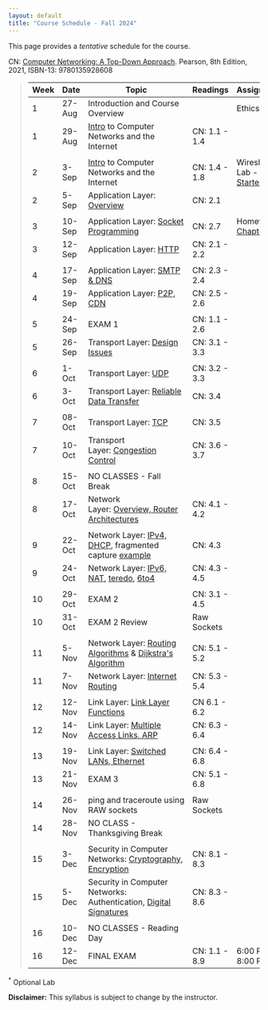 ```yaml
---
layout: default
title: "Course Schedule - Fall 2024"
---
```


This page provides a *tentative* schedule for the course.

CN: [Computer Networking: A Top-Down Approach](https://www.pearson.com/us/higher-education/program/Kurose-Pearson-e-Text-Computer-Networking-Access-Card-8th-Edition/PGM2877610.html). Pearson, 8th Edition, 2021, ISBN-13: 9780135928608

>| Week | Date | Topic | Readings | Assignments |
>|---|---|---|---|---|
>| 1 | 27-Aug | Introduction and Course Overview |  | Ethics |
>| 1 | 29-Aug | [Intro](slides/chapter_1.pdf) to Computer Networks and the Internet | CN: 1.1 - 1.4 | |
>|  |  |  |  |  |
>| 2 | 3-Sep | [Intro](slides/chapter_1.pdf) to Computer Networks and the Internet | CN: 1.4 - 1.8 | Wireshark Lab - [Getting Started](../labs/files/Wireshark_Intro_v8.1.pdf) |
>| 2 | 5-Sep | Application Layer: [Overview](slides/chapter_2.pdf) | CN: 2.1 | |
>|  |  |  |  |  |
>| 3 | 10-Sep | Application Layer: [Socket Programming](slides/chapter_2.pdf) | CN: 2.7 | Homework - [Chapter 1](../assign/homework1.html) |
>| 3 | 12-Sep | Application Layer: [HTTP](slides/chapter_2.pdf) | CN: 2.1 - 2.2 | |
>|  |  |  |  |  |
>| 4 | 17-Sep | Application Layer: [SMTP & DNS](slides/chapter_2.pdf) | CN: 2.3 - 2.4 |  |
>| 4 | 19-Sep | Application Layer: [P2P, CDN](slides/chapter_2.pdf) | CN: 2.5 - 2.6 | |
>|  |  |  |  |  |
>| 5 | 24-Sep | EXAM 1 | CN: 1.1 - 2.6 | |
>| 5 | 26-Sep | Transport Layer: [Design Issues](slides/chapter_3.pdf) | CN: 3.1 - 3.3 | |
>|  |  |  |  |  |
>| 6 | 1-Oct | Transport Layer: [UDP](slides/chapter_3.pdf) | CN: 3.2 - 3.3 | |
>| 6 | 3-Oct | Transport Layer: [Reliable Data Transfer](slides/chapter_3.pdf) | CN: 3.4 |  |
>|  |  |  |  |  |
>| 7 | 08-Oct | Transport Layer: [TCP](slides/chapter_3.pdf) | CN: 3.5 | |
>| 7 | 10-Oct | Transport Layer: [Congestion Control](slides/chapter_3.pdf) | CN: 3.6 - 3.7 | |
>|  |  |  |  |  |
>| 8 | 15-Oct | NO CLASSES - Fall Break |  |  |
>| 8 | 17-Oct | Network Layer: [Overview, Router Architectures](slides/chapter_4.pdf) | CN: 4.1 - 4.2 | |
>|  |  |  |  |  |
>| 9 | 22-Oct | Network Layer: [IPv4, DHCP](slides/chapter_4.pdf), fragmented capture [example](files\mtu.pcapng) | CN: 4.3 | |
>| 9 | 24-Oct | Network Layer: [IPv6, NAT](slides/chapter_4.pdf), [teredo](files\teredo.pcap), [6to4](files\6to4.pcap) | CN: 4.3 - 4.5 | |
>|  |  |  |  |  |
>| 10 | 29-Oct | EXAM 2 | CN: 3.1 - 4.5 | |
>| 10 | 31-Oct | EXAM 2 Review | Raw Sockets | |
>|  |  |  |  |  |
>| 11 | 5-Nov | Network Layer: [Routing Algorithms](slides/chapter_5.pdf) & [Dijkstra's Algorithm](slides/dijkstra_algorithm.pdf) | CN: 5.1 - 5.2 |  |
>| 11 | 7-Nov | Network Layer: [Internet Routing](slides/chapter_5.pdf) | CN: 5.3 - 5.4 |  |
>|  |  |  |  |  |
>| 12 | 12-Nov | Link Layer: [Link Layer Functions](slides/chapter_6.pdf) | CN 6.1 - 6.2 | |
>| 12 | 14-Nov | Link Layer: [Multiple Access Links, ARP](slides/chapter_6.pdf) | CN: 6.3 - 6.4 |  |
>|  |  |  |  |  |
>| 13 | 19-Nov | Link Layer: [Switched LANs, Ethernet](slides/chapter_6.pdf) | CN: 6.4 - 6.8 |  |
>| 13 | 21-Nov | EXAM 3 | CN: 5.1 - 6.8 | |
>|  |  |  |  |  |
>| 14 | 26-Nov | ping and traceroute using RAW sockets | Raw Sockets |  |
>| 14 | 28-Nov | NO CLASS - Thanksgiving Break |  |  |
>|  |  |  |  |  |
>| 15 | 3-Dec | Security in Computer Networks: [Cryptography, Encryption](slides/chapter_8.pdf) | CN: 8.1 - 8.3 |  |
>| 15 | 5-Dec | Security in Computer Networks: Authentication, [Digital Signatures](slides/chapter_8.pdf) | CN: 8.3 - 8.6 |  |
>|  |  |  |  |  |
>| 16 | 10-Dec | NO CLASSES - Reading Day |  |  |
>| 16 | 12-Dec | FINAL EXAM | CN: 1.1 - 8.9 | 6:00 PM - 8:00 PM |

<sup>*</sup> Optional Lab

**Disclaimer:** This syllabus is subject to change by the instructor.
